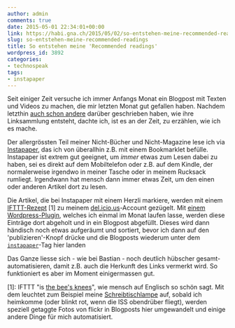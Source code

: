 ```yaml
---
author: admin
comments: true
date: 2015-05-01 22:34:01+00:00
link: https://habi.gna.ch/2015/05/02/so-entstehen-meine-recommended-readings/
slug: so-entstehen-meine-recommended-readings
title: So entstehen meine 'Recommended readings'
wordpress_id: 3892
categories:
- technospeak
tags:
- instapaper
---
```


Seit einiger Zeit versuche ich immer Anfangs Monat ein Blogpost mit Texten und Videos zu machen, die mir letzten Monat gut gefallen haben.
Nachdem letzthin [auch schon andere](https://blog.dasrecht.net/2015/04/19/angelesen-16) darüber geschrieben haben, wie ihre Linksammlung entsteht, dachte ich, ist es an der Zeit, zu erzählen, wie ich es mache.

Der allergrössten Teil meiner Nicht-Bücher und Nicht-Magazine lese ich via [Instapaper](https://www.instapaper.com), das ich von überallhin z.B. mit einem Bookmarklet befülle.
Instapaper ist extrem gut geeignet, um _immer_ etwas zum Lesen dabei zu haben, sei es direkt auf dem Mobiltelefon oder z.B. auf dem Kindle, der normalerweise irgendwo in meiner Tasche oder in meinem Rucksack rumliegt.
Irgendwann hat mensch dann immer etwas Zeit, um den einen oder anderen Artikel dort zu lesen.

Die Artikel, die bei Instapaper mit einem Herzli markiere, werden mit einem [IFTTT-Rezept](https://ifttt.com/recipes/285780-post-liked-instapaper-stuff-to-del-icio-us) [1] zu meinem [del.icio.us](https://delicious.com/habi)-Account gezügelt.
Mit [einem Wordpress-Plugin](https://wordpress.org/plugins/delicious-curator/), welches ich einmal im Monat laufen lasse, werden diese Einträge dort abgeholt und in ein Blogpost abgefüllt.
Dieses wird dann händisch noch etwas aufgeräumt und sortiert, bevor ich dann auf den 'publizieren'-Knopf drücke und die Blogposts wiederum unter dem [`instapaper`](https://habi.gna.ch/tag/instapaper/)-Tag hier landen

Das Ganze liesse sich - wie bei Bastian - noch deutlich hübscher gesamt-automatisieren, damit z.B. auch die Herkunft des Links vermerkt wird.
So funktioniert es aber im Moment einigermassen gut.

[1]: IFTTT "is [the bee's knees](http://www.urbandictionary.com/define.php?term=Bee%27s+Knees)", wie mensch auf Englisch so schön sagt. Mit dem leuchtet zum Beispiel meine [Schreibtischlampe](http://www.lifx.com) auf, sobald ich heimkomme (oder blinkt rot, wenn die ISS obendrüber fliegt), werden speziell getaggte Fotos von flickr in Blogposts hier umgewandelt und einige andere Dinge für mich automatisiert.

